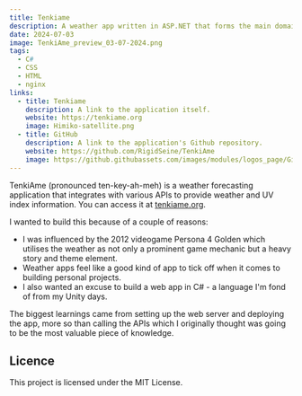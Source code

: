 ```yaml
---
title: Tenkiame
description: A weather app written in ASP.NET that forms the main domain of this blog
date: 2024-07-03
image: TenkiAme_preview_03-07-2024.png
tags:
  - C#
  - CSS
  - HTML
  - nginx
links:
  - title: Tenkiame
    description: A link to the application itself.
    website: https://tenkiame.org
    image: Himiko-satellite.png
  - title: GitHub
    description: A link to the application's Github repository.
    website: https://github.com/RigidSeine/TenkiAme
    image: https://github.githubassets.com/images/modules/logos_page/GitHub-Mark.png
---
```


TenkiAme (pronounced ten-key-ah-meh) is a weather forecasting application that integrates with various APIs to provide weather and UV index information. You can access it at [tenkiame.org](https://tenkiame.org).

I wanted to build this because of a couple of reasons:
- I was influenced by the 2012 videogame Persona 4 Golden which utilises the weather as not only a prominent game mechanic but a heavy story and theme element.
- Weather apps feel like a good kind of app to tick off when it comes to building personal projects.
- I also wanted an excuse to build a web app in C# - a language I'm fond of from my Unity days.

The biggest learnings came from setting up the web server and deploying the app, more so than calling the APIs which I originally thought was going to be the most valuable piece of knowledge.


## Licence
This project is licensed under the MIT License.
